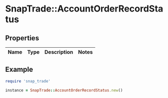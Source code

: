 # SnapTrade::AccountOrderRecordStatus

## Properties

| Name | Type | Description | Notes |
| ---- | ---- | ----------- | ----- |

## Example

```ruby
require 'snap_trade'

instance = SnapTrade::AccountOrderRecordStatus.new()
```

